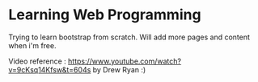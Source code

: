 # Learning Web Programming

 Trying to learn bootstrap from scratch. Will add more pages and content when i'm free.

 Video reference : https://www.youtube.com/watch?v=9cKsq14Kfsw&t=604s by Drew Ryan :)
 
